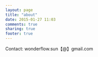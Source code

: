 ```yaml
---
layout: page
title: "about"
date: 2015-01-27 11:03
comments: true
sharing: true
footer: true
---
```


Contact: wonderflow.sun【@】gmail.com
